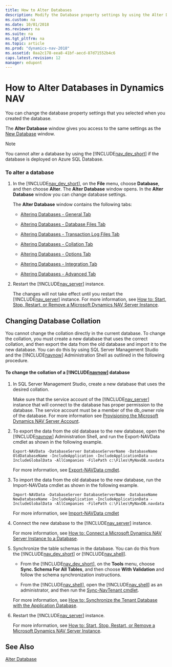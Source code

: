 ```yaml
---
title: How to Alter Databases
description: Modify the Database property settings by using the Alter Database window, which gives you access to the same settings as the New Database window.
ms.custom: na
ms.date: 10/01/2018
ms.reviewer: na
ms.suite: na
ms.tgt_pltfrm: na
ms.topic: article
ms.prod: "dynamics-nav-2018"
ms.assetid: 0aa2c178-eea8-41bf-aecd-87d71552b4c6
caps.latest.revision: 12
manager: edupont
---
```

# How to Alter Databases in Dynamics NAV
You can change the database property settings that you selected when you created the database.  

 The **Alter Database** window gives you access to the same settings as the [New Database](uiref/-$-S_2338-New-Database-$-.md) window.  

> [!NOTE]  
>  You cannot alter a database by using the [!INCLUDE[nav_dev_short](includes/nav_dev_short_md.md)] if the database is deployed on Azure SQL Database.  

### To alter a database  

1.  In the [!INCLUDE[nav_dev_short](includes/nav_dev_short_md.md)], on the **File** menu, choose **Database**, and then choose **Alter**. The **Alter Database** window opens. In the **Alter Database** window you can change database settings.  

     The **Alter Database** window contains the following tabs:  

    -   [Altering Databases - General Tab](Altering-Databases---General-Tab.md)  

    -   [Altering Databases - Database Files Tab](Altering-Databases---Database-Files-Tab.md)  

    -   [Altering Databases - Transaction Log Files Tab](Altering-Databases---Transaction-Log-Files-Tab.md)  

    -   [Altering Databases - Collation Tab](Altering-Databases---Collation-Tab.md)  

    -   [Altering Databases - Options Tab](Altering-Databases---Options-Tab.md)  

    -   [Altering Databases - Integration Tab](Altering-Databases---Integration-Tab.md)  

    -   [Altering Databases - Advanced Tab](Altering-Databases---Advanced-Tab.md)  

2.  Restart the [!INCLUDE[nav_server](includes/nav_server_md.md)] instance.  

     The changes will not take effect until you restart the [!INCLUDE[nav_server](includes/nav_server_md.md)] instance. For more information, see [How to: Start, Stop, Restart, or Remove a Microsoft Dynamics NAV Server Instance](How-to--Start--Stop--Restart--or-Remove-a-Microsoft-Dynamics-NAV-Server-Instance.md).  

## Changing Database Collation  
 You cannot change the collation directly in the current database. To change the collation, you must create a new database that uses the correct collation, and then export the data from the old database and import it to the new database. You can do this by using SQL Server Management Studio and the [!INCLUDE[navnow](includes/navnow_md.md)] Administration Shell as outlined in the following procedure.  

#### To change the collation of a [!INCLUDE[navnow](includes/navnow_md.md)] database  

1.  In SQL Server Management Studio, create a new database that uses the desired collation.  

     Make sure that the service account of the [!INCLUDE[nav_server](includes/nav_server_md.md)] instance that will connect to the database has proper permission to the database. The service account must be a member of the db\_owner role of the database. For more information see [Provisioning the Microsoft Dynamics NAV Server Account](Provisioning-the-Microsoft-Dynamics-NAV-Server-Account.md).  

2.  To export the data from the old database to the new database, open the [!INCLUDE[navnow](includes/navnow_md.md)] Administration Shell, and run the Export-NAVData cmdlet as shown in the following example.  

    ```  
    Export-NAVData -DatabaseServer DatabaseServerName -DatabaseName OldDatabaseName -IncludeApplication -IncludeApplicationData -IncludeGlobalData -AllCompanies -FilePath c:\Files\MyNavDB.navdata  
    ```  

     For more information, see [Export-NAVData cmdlet](https://go.microsoft.com/fwlink/?LinkID=401400).  

3.  To import the data from the old database to the new database, run the Import-NAVData cmdlet as shown in the following example.  

    ```  
    Import-NAVData -DatabaseServer DatabaseServerName -DatabaseName NewDatabaseName -IncludeApplication -IncludeApplicationData -IncludeGlobalData -AllCompanies -FilePath c:\Files\MyNavDB.navdata  

    ```  

     For more information, see [Import-NAVData cmdlet](https://go.microsoft.com/fwlink/?LinkID=401402)  

4.  Connect the new database to the [!INCLUDE[nav_server](includes/nav_server_md.md)] instance.  

     For more information, see [How to: Connect a Microsoft Dynamics NAV Server Instance to a Database](How-to--Connect-a-Microsoft-Dynamics-NAV-Server-Instance-to-a-Database.md).  

5.  Synchronize the table schemas in the database. You can do this from the [!INCLUDE[nav_dev_short](includes/nav_dev_short_md.md)] or [!INCLUDE[nav_shell](includes/nav_shell_md.md)].  

    -   From the [!INCLUDE[nav_dev_short](includes/nav_dev_short_md.md)], on the **Tools** menu, choose **Sync. Schema For All Tables**, and then choose **With Validation** and follow the schema synchronization instructions.  

    -   From the [!INCLUDE[nav_shell](includes/nav_shell_md.md)], open the [!INCLUDE[nav_shell](includes/nav_shell_md.md)] as an administrator, and then run the [Sync-NavTenant cmdlet](https://go.microsoft.com/fwlink/?LinkID=401399).

    For more information, see [How to: Synchronize the Tenant Database with the Application Database](How-to--Synchronize-the-Tenant-Database-with-the-Application-Database.md).  

6.  Restart the [!INCLUDE[nav_server](includes/nav_server_md.md)] instance.  

     For more information, see [How to: Start, Stop, Restart, or Remove a Microsoft Dynamics NAV Server Instance](How-to--Start--Stop--Restart--or-Remove-a-Microsoft-Dynamics-NAV-Server-Instance.md).  

## See Also  
 [Alter Database](uiref/-$-S_2339-Alter-Database-$-.md)
